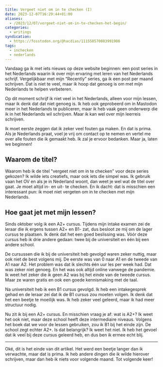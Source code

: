 ```yaml
---
title: Vergeet niet om in te checken (I)
date: 2023-12-07T16:29:44+01:00
aliases:
  - /2023/12/07/vergeet-niet-om-in-te-checken-het-begin/
categories:
  - writings
syndication:
  - https://fosstodon.org/@hacdias/111550570083991986
tags:
  - inchecken
  - nederlands
---
```


Vandaag ga ik met iets nieuws op deze website beginnen: een post series in het Nederlands waarin ik over mijn ervaring met leren van het Nederlands schrijf. Vergelijkbaar met mijn “Recently” series, ga ik een post per maand schrijven. Dat is niet te veel, maar ik hoop dat genoeg is om met mijn Nederlands te helpen verbeteren.

<!--more-->

Op dit moment schrijf ik niet veel in het Nederlands, alleen voor mijn lessen, maar ik denk dat dat niet genoeg is. Ik heb ook geprobeerd om in Mastodon meer in het Nederlands te publiceren, maar ik heb vaak geen onderwerp die ik in het Nederlands wil schrijven. Maar ik kan wel over mijn leerreis schrijven.

Ik moet eerste zeggen dat ik zeker veel fouten ga maken. En dat is prima. Als je Nederlands praat, voel je vrij om contact op te nemen en vertel me over alle fouten die ik gemaakt heb. Ik zal je ervoor bedanken. Maar ja, laten we beginnen!

## Waarom de titel?

Waarom heb ik de titel "vergeet niet om in te checken" voor deze series gekozen? Ik wilde iets creatiefs, maar ook iets die simpel was. Ik gebruik vaan het OV en als je in Nederland woont, dan weet je wel wat de titel over gaat. Je moet altijd in- en uit- te checken. En ik dacht: dat is misschien een interessant pun: ik moet niet vergeten om in te checken met mijn Nederlands.

## Hoe gaat jet met mijn lessen?

Sinds oktober volg ik een A2+ cursus. Tijdens mijn intake examen zei de leraar die ik ergens tussen A2+ en B1- zat, dus besloot ze mij om de lager cursus te plaatsen. Ik denk dat het een goed beslissing was. Vóór deze cursus heb ik drie andere gedaan: twee bij de universiteit en één bij een andere school.

De cursussen die ik bij de universiteit heb gevolgd waren zeker nuttig, maar ook niet de best volgens mij. De eerste was van 0 naar A1 en de tweede van A1 naar A2. Het problem was dat ik slechts één uur les per week had. Dat was zeker niet genoeg. En het was ook altijd online vanwege de pandemie. Ik weet het zeker die ik geen A2 was bij het einde van de tweede cursus. Maar ze waren gratis en ook een goede kennismaking met de taal.

Na universiteit heb ik een B1 cursus gevolgd. Ik heb een intakegesprek gehad en de leraar zei dat ik de B1 cursus zou moeten volgen. Ik denk dat het een beetje te moeilijk was. Ik heb zeker veel geleerd, maar ik had meer structuur nodig.

Nu zit ik bij een A2+ cursus. En misschien vraag je af: wat is A2+? Ik weet het ook niet, maar deze school heeft deze intermediaire niveaus. Volgens het boek dat we voor de lessen gebruiken, zou ik B1 bij het einde zijn. De school zegt echter A2+. Is dat belangrijk? Ik weet het niet. Ik heb het gevoel dat ik veel bij deze cursus geleerd heb, en dus ben ik ermee echt blij.

---

Oké, dit is het einde van dit artikel. Het werd een beetje langer dan ik verwachte, maar dat is prima. Ik heb andere dingen die ik wilde hierover schrijven, maar dan heb ik niets voor volgende maand. Tot volgende keer!
